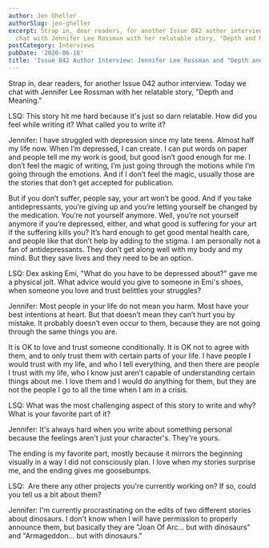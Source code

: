 ```yaml
---
author: Jen Gheller
authorSlug: jen-gheller
excerpt: Strap in, dear readers, for another Issue 042 author interview. Today we
  chat with Jennifer Lee Rossman with her relatable story, "Depth and Meaning."...
postCategory: Interviews
pubDate: '2020-06-16'
title: 'Issue 042 Author Interview: Jennifer Lee Rossman and "Depth and Meaning"'
---
```

Strap in, dear readers, for another Issue 042 author interview. Today we chat with Jennifer Lee Rossman with her relatable story, "Depth and Meaning."

LSQ: This story hit me hard because it's just so darn relatable. How did you feel while writing it? What called you to write it?

Jennifer: I have struggled with depression since my late teens. Almost half my life now. When I’m depressed, I can create. I can put words on paper and people tell me my work is good, but good isn’t good enough for me. I don’t feel the magic of writing, I’m just going through the motions while I’m going through the emotions. And if I don’t feel the magic, usually those are the stories that don’t get accepted for publication.

But if you don’t suffer, people say, your art won’t be good. And if you take antidepressants, you’re giving up and you’re letting yourself be changed by the medication. You’re not yourself anymore. Well, you’re not yourself anymore if you’re depressed, either, and what good is suffering for your art if the suffering kills you? It’s hard enough to get good mental health care, and people like that don’t help by adding to the stigma. I am personally not a fan of antidepressants. They don’t get along well with my body and my mind. But they save lives and they need to be an option.

LSQ: Dex asking Emi, "What do you have to be depressed about?" gave me a physical jolt. What advice would you give to someone in Emi's shoes, when someone you love and trust belittles your struggles?

Jennifer: Most people in your life do not mean you harm. Most have your best intentions at heart. But that doesn’t mean they can’t hurt you by mistake. It probably doesn’t even occur to them, because they are not going through the same things you are.

It is OK to love and trust someone conditionally. It is OK not to agree with them, and to only trust them with certain parts of your life. I have people I would trust with my life, and who I tell everything, and then there are people I trust with my life, who I know just aren’t capable of understanding certain things about me. I love them and I would do anything for them, but they are not the people I go to all the time when I am in a crisis.

LSQ: What was the most challenging aspect of this story to write and why? What is your favorite part of it?

Jennifer: It's always hard when you write about something personal because the feelings aren't just your character's. They're yours.

The ending is my favorite part, mostly because it mirrors the beginning visually in a way I did not consciously plan. I love when my stories surprise me, and the ending gives me goosebumps.

LSQ:  Are there any other projects you're currently working on? If so, could you tell us a bit about them?

Jennifer: I'm currently procrastinating on the edits of two different stories about dinosaurs. I don't know when I will have permission to properly announce them, but basically they are "Joan Of Arc… but with dinosaurs" and "Armageddon… but with dinosaurs."